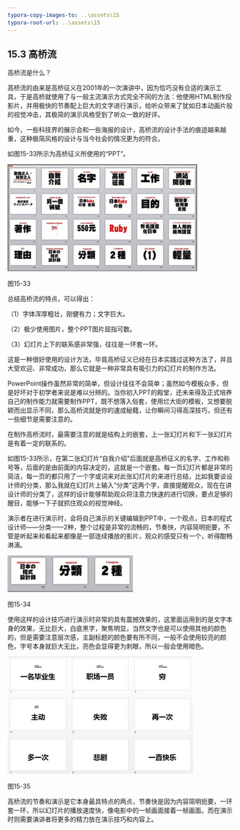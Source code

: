 ```yaml
---
typora-copy-images-to: ..\assets\15
typora-root-url: ..\assets\15
---
```


## **15.3**  **高桥流**

高桥流是什么？

高桥流的由来是高桥征义在2001年的一次演讲中，因为恰巧没有合适的演示工具，于是高桥就使用了与一般主流演示方式完全不同的方法：他使用HTML制作投影片，并用极快的节奏配上巨大的文字进行演示，给听众带来了犹如日本动画片般的视觉冲击，其极简的演示风格受到了听众一致的好评。

如今，一些科技界的展示会和一些海报的设计，高桥流的设计手法的痕迹越来越重，这种极简风格的设计与当今社会的情况更为的符合。

如图15-33所示为高桥征义所使用的“PPT”。

![img](/assets/15/image033.jpg)

图15-33

总结高桥流的特点，可以得出：

（1）字体浑厚粗壮，刚健有力；文字巨大。

（2）极少使用图片，整个PPT图片屈指可数。

（3）幻灯片上下的联系感非常强，往往是一环套一环。

这是一种很好使用的设计方法，毕竟高桥征义已经在日本实践过这种方法了，并且大受欢迎、非常成功，那么它就是一种非常具有吸引力的幻灯片的制作方法。

PowerPoint操作虽然非常的简单，但设计往往不会简单；虽然如今模板众多，但是好坏对于初学者来说是难以分辨的。当你初入PPT的殿堂，还未来得及正式培养自己的制作能力就需要制作PPT，既不想落入俗套，使用烂大街的模板，又想要脱颖而出显示不同，那么高桥流就是你的速成秘籍，让你瞬间习得高深技巧，但还有一些细节是需要注意的。

在制作高桥流时，最需要注意的就是结构上的嵌套，上一张幻灯片和下一张幻灯片是有着一定的联系的。

如图15-33所示，在第二张幻灯片“自我介绍”后面就是高桥征义的名字、工作和称号等，后面的是由前面的内容决定的，这就是一个嵌套。每一页幻灯片都是非常的简洁，每一页的都只用了一个字或词来对此张幻灯片的来进行总结，比如我要谈设计师的分类，那么我就在幻灯片上输入“分类”这两个字，直接提醒观众，现在在讲设计师的分类了，这样的设计能够帮助观众将注意力快速的进行切换，要点足够的醒目，能够一下子就抓住观众的视觉神经。

演示者在进行演示时，会将自己演示的关键编辑到PPT中，一个观点，日本的程式设计师——分类——2种，整个过程是非常的流畅的，节奏快，内容简明扼要，不管是听起来和看起来都像是一部连续播放的影片，观众的感受只有一个，听得酣畅淋漓。

![img](/assets/15/image034.jpg)

图15-34

使用这样的设计技巧进行演示时非常的具有震撼效果的，这里面运用到的是文字本身的效果，无比巨大，白底黑字，聚焦明显，当然文字也是可以使用其他的颜色的，但是需要注意层次感，主副标题的颜色要有所不同，一般不会使用较亮的颜色，字号本身就巨大无比，亮色会显得更为刺眼，所以一般会使用暗色。

![img](/assets/15/image035.jpg)

图15-35

高桥流的节奏和演示是它本身最具特点的两点，节奏快是因为内容简明扼要，一环套一环，所以幻灯片的播放速度快，像电影中的一帧画面接着一帧画面。而在演示时则需要演讲者将更多的精力放在演示技巧和内容上。